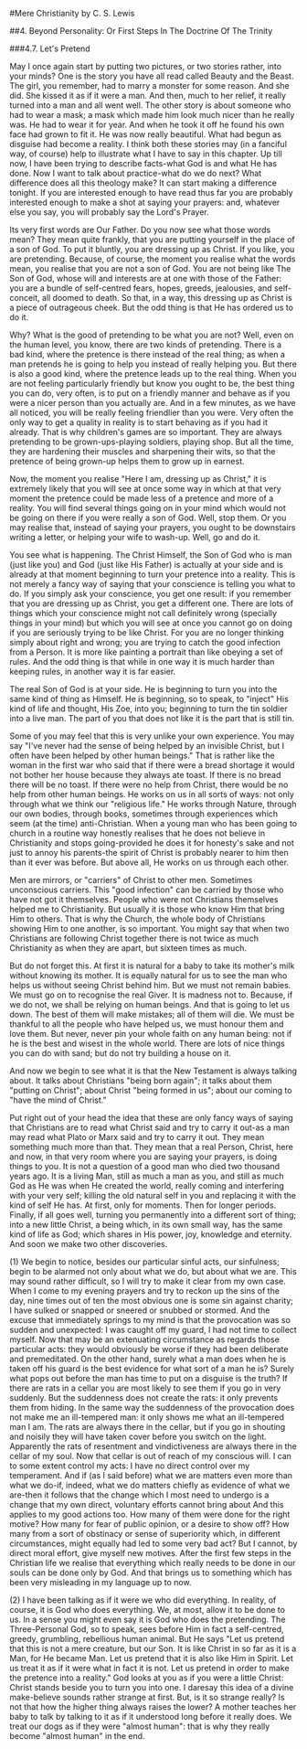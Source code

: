 #Mere Christianity 
by C. S. Lewis

##4. Beyond Personality: Or First Steps In The Doctrine Of The Trinity

###4.7. Let's Pretend

May I once again start by putting two pictures, or two stories rather, into your minds? One is the story you have all read called Beauty and the Beast. The girl, you remember, had to marry a monster for some reason. And she did. She kissed it as if it were a man. And then, much to her relief, it really turned into a man and all went well. The other story is about someone who had to wear a mask; a mask which made him look much nicer than he really was. He had to wear it for year. And when he took it off he found his own face had grown to fit it. He was now really beautiful. What had begun as disguise had become a reality. I think both these stories may (in a fanciful way, of course) help to illustrate what I have to say in this chapter. Up till now, I have been trying to describe facts-what God is and what He has done. Now I want to talk about practice-what do we do next? What difference does all this theology make? It can start making a difference tonight. If you are interested enough to have read thus far you are probably interested enough to make a shot at saying your prayers: and, whatever else you say, you will probably say the Lord's Prayer.

Its very first words are Our Father. Do you now see what those words mean? They mean quite frankly, that you are putting yourself in the place of a son of God. To put it bluntly, you are dressing up as Christ. If you like, you are pretending. Because, of course, the moment you realise what the words mean, you realise that you are not a son of God. You are not being like The Son of God, whose will and interests are at one with those of the Father: you are a bundle of self-centred fears, hopes, greeds, jealousies, and self-conceit, all doomed to death. So that, in a way, this dressing up as Christ is a piece of outrageous cheek. But the odd thing is that He has ordered us to do it.

Why? What is the good of pretending to be what you are not? Well, even on the human level, you know, there are two kinds of pretending. There is a bad kind, where the pretence is there instead of the real thing; as when a man pretends he is going to help you instead of really helping you. But there is also a good kind, where the pretence leads up to the real thing. When you are not feeling particularly friendly but know you ought to be, the best thing you can do, very often, is to put on a friendly manner and behave as if you were a nicer person than you actually are. And in a few minutes, as we have all noticed, you will be really feeling friendlier than you were. Very often the only way to get a quality in reality is to start behaving as if you had it already. That is why children's games are so important. They are always pretending to be grown-ups-playing soldiers, playing shop. But all the time, they are hardening their muscles and sharpening their wits, so that the pretence of being grown-up helps them to grow up in earnest.

Now, the moment you realise "Here I am, dressing up as Christ," it is extremely likely that you will see at once some way in which at that very moment the pretence could be made less of a pretence and more of a reality. You will find several things going on in your mind which would not be going on there if you were really a son of God. Well, stop them. Or you may realise that, instead of saying your prayers, you ought to be downstairs writing a letter, or helping your wife to wash-up. Well, go and do it.

You see what is happening. The Christ Himself, the Son of God who is man (just like you) and God (just like His Father) is actually at your side and is already at that moment beginning to turn your pretence into a reality. This is not merely a fancy way of saying that your conscience is telling you what to do. If you simply ask your conscience, you get one result: if you remember that you are dressing up as Christ, you get a different one. There are lots of things which your conscience might not call definitely wrong (specially things in your mind) but which you will see at once you cannot go on doing if you are seriously trying to be like Christ. For you are no longer thinking simply about right and wrong; you are trying to catch the good infection from a Person. It is more like painting a portrait than like obeying a set of rules. And the odd thing is that while in one way it is much harder than keeping rules, in another way it is far easier.

The real Son of God is at your side. He is beginning to turn you into the same kind of thing as Himself. He is beginning, so to speak, to "inject" His kind of life and thought, His Zoe, into you; beginning to turn the tin soldier into a live man. The part of you that does not like it is the part that is still tin.

Some of you may feel that this is very unlike your own experience. You may say "I've never had the sense of being helped by an invisible Christ, but I often have been helped by other human beings." That is rather like the woman in the first war who said that if there were a bread shortage it would not bother her house because they always ate toast. If there is no bread there will be no toast. If there were no help from Christ, there would be no help from other human beings. He works on us in all sorts of ways: not only through what we think our "religious life." He works through Nature, through our own bodies, through books, sometimes through experiences which seem (at the time) anti-Christian. When a young man who has been going to church in a routine way honestly realises that he does not believe in Christianity and stops going-provided he does it for honesty's sake and not just to annoy his parents-the spirit of Christ is probably nearer to him then than it ever was before. But above all, He works on us through each other.

Men are mirrors, or "carriers" of Christ to other men. Sometimes unconscious carriers. This "good infection" can be carried by those who have not got it themselves. People who were not Christians themselves helped me to Christianity. But usually it is those who know Him that bring Him to others. That is why the Church, the whole body of Christians showing Him to one another, is so important. You might say that when two Christians are following Christ together there is not twice as much Christianity as when they are apart, but sixteen times as much.

But do not forget this. At first it is natural for a baby to take its mother's milk without knowing its mother. It is equally natural for us to see the man who helps us without seeing Christ behind him. But we must not remain babies. We must go on to recognise the real Giver. It is madness not to. Because, if we do not, we shall be relying on human beings. And that is going to let us down. The best of them will make mistakes; all of them will die. We must be thankful to all the people who have helped us, we must honour them and love them. But never, never pin your whole faith on any human being: not if he is the best and wisest in the whole world. There are lots of nice things you can do with sand; but do not try building a house on it.

And now we begin to see what it is that the New Testament is always talking about. It talks about Christians "being born again"; it talks about them "putting on Christ"; about Christ "being formed in us"; about our coming to "have the mind of Christ."

Put right out of your head the idea that these are only fancy ways of saying that Christians are to read what Christ said and try to carry it out-as a man may read what Plato or Marx said and try to carry it out. They mean something much more than that. They mean that a real Person, Christ, here and now, in that very room where you are saying your prayers, is doing things to you. It is not a question of a good man who died two thousand years ago. It is a living Man, still as much a man as you, and still as much God as He was when He created the world, really coming and interfering with your very self; killing the old natural self in you and replacing it with the kind of self He has. At first, only for moments. Then for longer periods. Finally, if all goes well, turning you permanently into a different sort of thing; into a new little Christ, a being which, in its own small way, has the same kind of life as God; which shares in His power, joy, knowledge and eternity. And soon we make two other discoveries.

(1) We begin to notice, besides our particular sinful acts, our sinfulness; begin to be alarmed not only about what we do, but about what we are. This may sound rather difficult, so I will try to make it clear from my own case. When I come to my evening prayers and try to reckon up the sins of the day, nine times out of ten the most obvious one is some sin against charity; I have sulked or snapped or sneered or snubbed or stormed. And the excuse that immediately springs to my mind is that the provocation was so sudden and unexpected: I was caught off my guard, I had not time to collect myself. Now that may be an extenuating circumstance as regards those particular acts: they would obviously be worse if they had been deliberate and premeditated. On the other hand, surely what a man does when he is taken off his guard is the best evidence for what sort of a man he is? Surely what pops out before the man has time to put on a disguise is the truth? If there are rats in a cellar you are most likely to see them if you go in very suddenly. But the suddenness does not create the rats: it only prevents them from hiding. In the same way the suddenness of the provocation does not make me an ill-tempered man: it only shows me what an ill-tempered man I am. The rats are always there in the cellar, but if you go in shouting and noisily they will have taken cover before you switch on the light. Apparently the rats of resentment and vindictiveness are always there in the cellar of my soul. Now that cellar is out of reach of my conscious will. I can to some extent control my acts: I have no direct control over my temperament. And if (as I said before) what we are matters even more than what we do-if, indeed, what we do matters chiefly as evidence of what we are-then it follows that the change which I most need to undergo is a change that my own direct, voluntary efforts cannot bring about And this applies to my good actions too. How many of them were done for the right motive? How many for fear of public opinion, or a desire to show off? How many from a sort of obstinacy or sense of superiority which, in different circumstances, might equally had led to some very bad act? But I cannot, by direct moral effort, give myself new motives. After the first few steps in the Christian life we realise that everything which really needs to be done in our souls can be done only by God. And that brings us to something which has been very misleading in my language up to now.

(2) I have been talking as if it were we who did everything. In reality, of course, it is God who does everything. We, at most, allow it to be done to us. In a sense you might even say it is God who does the pretending. The Three-Personal God, so to speak, sees before Him in fact a self-centred, greedy, grumbling, rebellious human animal. But He says "Let us pretend that this is not a mere creature, but our Son. It is like Christ in so far as it is a Man, for He became Man. Let us pretend that it is also like Him in Spirit. Let us treat it as if it were what in fact it is not. Let us pretend in order to make the pretence into a reality." God looks at you as if you were a little Christ: Christ stands beside you to turn you into one. I daresay this idea of a divine make-believe sounds rather strange at first. But, is it so strange really? Is not that how the higher thing always raises the lower? A mother teaches her baby to talk by talking to it as if it understood long before it really does. We treat our dogs as if they were "almost human": that is why they really become "almost human" in the end.